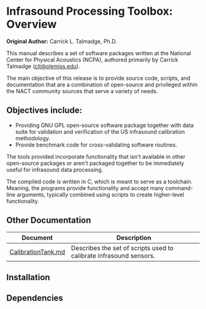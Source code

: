 # Infrasound Processing Toolbox: Overview

**Original Author:** Carrick L. Talmadge, Ph.D.

This manual describes a set of software packages written at the National Center
for Physical Acoustics (NCPA), authored primarily by Carrick
Talmadge ([clt@olemiss.edu](mailto:clt@olemiss.edu)).

The main objective of this release is to provide source code, scripts, and
documentation that are a combination of open-source and privileged within the
NACT community sources that serve a variety of needs.

## Objectives include:

* Providing GNU GPL open-source software package together with data
  suite for validation and verification of the US infrasound calibration
  methodology.
* Provide benchmark code for cross-validating software routines.

The tools provided incorporate functionality that isn't available in other
open-source packages or aren't packaged together to be immediately useful for
infrasound data processing.

The compiled code is written in C, which is meant to serve as a toolchain.
Meaning,
the programs provide functionality and accept many command-line arguments,
typically combined using scripts to create higher-level
functionality.

## Other Documentation

| Document                                 | Description                                                        |
|------------------------------------------|--------------------------------------------------------------------|
| [CalibrationTank.md](CalibrationTank.md) | Describes the set of scripts used to calibrate infrasound sensors. |

## Installation

## Dependencies